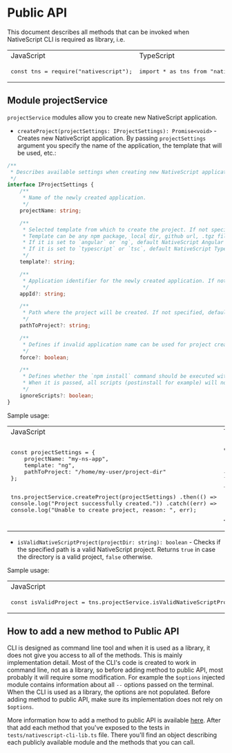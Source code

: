 Public API
==

This document describes all methods that can be invoked when NativeScript CLI is required as library, i.e.

<table>
	<tr>
        <td>
        	JavaScript
        </td>
        <td>
        	TypeScript
        </td>
    </tr>
    <tr>
    	<td>
<pre lang="javascript">
const tns = require("nativescript");
</pre>
        </td>
    	<td>
<pre lang="typescript">
import * as tns from "nativescript";
</pre>
        </td>
    </tr>

</table>

## Module projectService

`projectService` modules allow you to create new NativeScript application.

* `createProject(projectSettings: IProjectSettings): Promise<void>` - Creates new NativeScript application. By passing `projectSettings` argument you specify the name of the application, the template that will be used, etc.:
```TypeScript
/**
 * Describes available settings when creating new NativeScript application.
 */
interface IProjectSettings {
	/**
	 * Name of the newly created application.
	 */
	projectName: string;

	/**
	 * Selected template from which to create the project. If not specified, defaults to hello-world template.
	 * Template can be any npm package, local dir, github url, .tgz file.
	 * If it is set to `angular` or `ng`, default NativeScript Angular Hello World template will be used.
	 * If it is set to `typescript` or `tsc`, default NativeScript TypeScript Hello World template will be used.
	 */
	template?: string;

	/**
	 * Application identifier for the newly created application. If not specified, defaults to org.nativescript.<projectName>.
	 */
	appId?: string;

	/**
	 * Path where the project will be created. If not specified, defaults to current working dir.
	 */
	pathToProject?: string;

	/**
	 * Defines if invalid application name can be used for project creation.
	 */
	force?: boolean;

	/**
	 * Defines whether the `npm install` command should be executed with `--ignore-scripts` option.
	 * When it is passed, all scripts (postinstall for example) will not be executed.
	 */
	ignoreScripts?: boolean;
}
```

Sample usage:
<table>
	<tr>
        <td>
        	JavaScript
        </td>
        <td>
        	TypeScript
        </td>
    </tr>
    <tr>
    	<td>
<pre lang="javascript">
const projectSettings = {
	projectName: "my-ns-app",
    template: "ng",
    pathToProject: "/home/my-user/project-dir"
};

tns.projectService.createProject(projectSettings)
	.then(() => console.log("Project successfully created."))
    .catch((err) => console.log("Unable to create project, reason: ", err);
</pre>
        </td>
    	<td>
<pre lang="typescript">
const projectSettings: IProjectSettings = {
	projectName: "my-ns-app",
    template: "ng",
    pathToProject: "/home/my-user/project-dir"
};

tns.projectService.createProject(projectSettings)
	.then(() => console.log("Project successfully created."))
    .catch((err) => console.log("Unable to create project, reason: ", err);
</pre>
        </td>
    </tr>
</table>

* `isValidNativeScriptProject(projectDir: string): boolean` - Checks if the specified path is a valid NativeScript project. Returns `true` in case the directory is a valid project, `false` otherwise.

Sample usage:
<table>
	<tr>
        <td>
        	JavaScript
        </td>
        <td>
        	TypeScript
        </td>
    </tr>
    <tr>
    	<td>
<pre lang="javascript">
const isValidProject = tns.projectService.isValidNativeScriptProject("/tmp/myProject");
</pre>
        </td>
    	<td>
<pre lang="typescript">
const isValidProject = tns.projectService.isValidNativeScriptProject("/tmp/myProject");
</pre>
        </td>
    </tr>
</table>

## How to add a new method to Public API
CLI is designed as command line tool and when it is used as a library, it does not give you access to all of the methods. This is mainly implementation detail. Most of the CLI's code is created to work in command line, not as a library, so before adding method to public API, most probably it will require some modification.
For example the `$options` injected module contains information about all `--` options passed on the terminal. When the CLI is used as a library, the options are not populated. Before adding method to public API, make sure its implementation does not rely on `$options`.

More information how to add a method to public API is available [here](https://github.com/telerik/mobile-cli-lib#how-to-make-a-method-public).
After that add each method that you've exposed to the tests in `tests/nativescript-cli-lib.ts` file. There you'll find an object describing each publicly available module and the methods that you can call.

